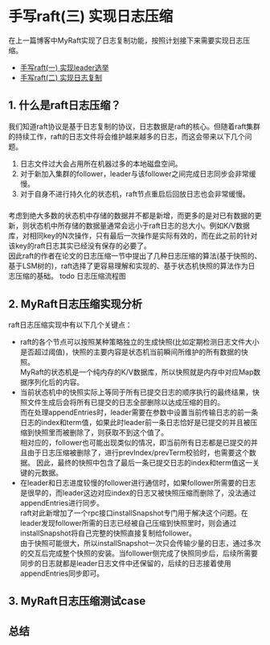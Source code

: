 # 手写raft(三) 实现日志压缩
在上一篇博客中MyRaft实现了日志复制功能，按照计划接下来需要实现日志压缩。
* [手写raft(一) 实现leader选举](https://www.cnblogs.com/xiaoxiongcanguan/p/17569697.html)
* [手写raft(二) 实现日志复制](https://www.cnblogs.com/xiaoxiongcanguan/p/17636220.html)
## 1. 什么是raft日志压缩？
我们知道raft协议是基于日志复制的协议，日志数据是raft的核心。但随着raft集群的持续工作，raft的日志文件将会维护越来越多的日志，而这会带来以下几个问题。
1. 日志文件过大会占用所在机器过多的本地磁盘空间。
2. 对于新加入集群的follower，leader与该follower之间完成日志同步会非常缓慢。
3. 对于自身不进行持久化的状态机，raft节点重启后回放日志也会非常缓慢。
#####
考虑到绝大多数的状态机中存储的数据并不都是新增，而更多的是对已有数据的更新，则状态机中所存储的数据量通常会远小于raft日志的总大小。例如K/V数据库，对相同key的N次操作，只有最后一次操作是实际有效的，而在此之前的针对该key的raft日志其实已经没有保存的必要了。  
因此raft的作者在论文的日志压缩一节中提出了几种日志压缩的算法(基于快照的、基于LSM树的)，raft选择了更容易理解和实现的、基于状态机快照的算法作为日志压缩的基础。
todo 日志压缩流程图
## 2. MyRaft日志压缩实现分析
raft日志压缩实现中有以下几个关键点：
* raft的各个节点可以按照某种策略独立的生成快照(比如定期检测日志文件大小是否超过阈值)，快照的主要内容是状态机当前瞬间所维护的所有数据的快照。  
  MyRaft的状态机是一个纯内存的K/V数据库，所以快照就是内存中对应Map数据序列化后的内容。
* 当前状态机中的快照实际上等同于所有已提交日志的顺序执行的最终结果，快照文件生成后会将所有已提交的日志全部删除以达成压缩的目的。  
  而在处理appendEntries时，leader需要在参数中设置当前传输日志的前一条日志的index和term值，如果此时leader前一条日志恰好是已提交的并且被压缩到快照里而被删除了，则获取不到这个值了。  
  相对应的，follower也可能出现类似的情况，即当前所有日志都是已提交的并且由于日志压缩被删除了，进行prevIndex/prevTerm校验时，也需要这个数据。
  因此，最终的快照中包含了最后一条已提交日志的index和term值这一关键的元数据。
* 在leader和日志进度较慢的follower进行通信时，如果follower所需要的日志是很早的，而leader这边对应index的日志又被快照压缩而删除了，没法通过appendEntries进行同步。  
  raft对此新增加了一个rpc接口installSnapshot专门用于解决这个问题。在leader发现follower所需的日志已经被自己压缩到快照里时，则会通过installSnapshot将自己完整的快照直接复制给follower。  
  由于快照可能很大，所以installSnapshot一次只会传输少量的日志，通过多次的交互后完成整个快照的安装。当follower侧完成了快照同步后，后续所需要同步的日志就都是leader日志文件中还保留的，后续的日志接着使用appendEntries同步即可。
#####
  

## 3. MyRaft日志压缩测试case

## 总结